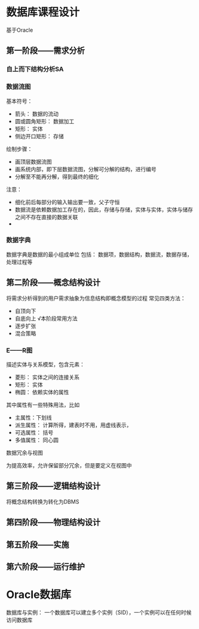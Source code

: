 # 数据库课程设计

基于Oracle

## 第一阶段——需求分析

### 自上而下结构分析SA

### 数据流图

基本符号：
+ 箭头： 数据的流动
+ 圆或圆角矩形： 数据加工
+ 矩形： 实体
+ 侧边开口矩形： 存储

绘制步骤：
+ 画顶层数据流图
+ 画系统内部，即下层数据流图，分解可分解的结构，进行编号
+ 分解至不能再分解，得到最终的细化

注意：
+ 细化前后每部分的输入输出要一致，父子守恒
+ 数据流是依赖数据加工存在的，因此，存储与存储，实体与实体，实体与储存之间不存在直接的数据关联
+

### 数据字典
数据字典是数据的最小组成单位
包括： 数据项，数据结构，数据流，数据存储，处理过程等


## 第二阶段——概念结构设计
将需求分析得到的用户需求抽象为信息结构即概念模型的过程
常见四类方法：
+ 自顶向下
+ 自底向上  √本阶段常用方法
+ 逐步扩张
+ 混合策略

### E——R图
描述实体与关系模型，包含元素：
+ 菱形： 实体之间的连接关系
+ 矩形： 实体
+ 椭圆： 依赖实体的属性

其中属性有一些特殊用法，比如
+ 主属性：下划线
+ 派生属性： 计算所得，建表时不用，用虚线表示，
+ 可选属性： 括号
+ 多值属性： 同心圆

数据冗余与视图

为提高效率，允许保留部分冗余，但是要定义在视图中

## 第三阶段——逻辑结构设计
将概念结构转换为转化为DBMS
## 第四阶段——物理结构设计
## 第五阶段——实施
## 第六阶段——运行维护


# Oracle数据库
数据库与实例： 一个数据库可以建立多个实例（SID），一个实例可以在任何时候访问数据库


